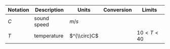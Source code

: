Notation | Description | Units | Conversion | Limits
--- | --- | --- | --- | ---
$C$ | sound speed | $m/s$ | |
$T$ | temperature | $^{\\circ}C$ | | $10 < T < 40$